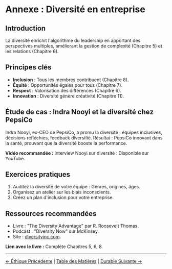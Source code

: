 # Annexe : Diversité en entreprise

## Introduction
La diversité enrichit l'algorithme du leadership en apportant des perspectives multiples, améliorant la gestion de complexité (Chapitre 5) et les relations (Chapitre 6).

## Principes clés
- **Inclusion** : Tous les membres contribuent (Chapitre 8).
- **Équité** : Opportunités égales pour tous (Chapitre 7).
- **Respect** : Valorisation des différences (Chapitre 6).
- **Innovation** : Diversité génère créativité (Chapitre 11).

## Étude de cas : Indra Nooyi et la diversité chez PepsiCo
Indra Nooyi, ex-CEO de PepsiCo, a promu la diversité : équipes inclusives, décisions réfléchies, feedback diversifié. Résultat : PepsiCo innovant dans la santé, prouvant que la diversité booste la performance.

**Vidéo recommandée :** Interview Nooyi sur diversité : Disponible sur YouTube.

## Exercices pratiques
1. Auditez la diversité de votre équipe : Genres, origines, âges.
2. Organisez un atelier sur les biais inconscients.
3. Créez un plan d'inclusion pour votre entreprise.

## Ressources recommandées
- Livre : "The Diversity Advantage" par R. Roosevelt Thomas.
- Podcast : "Diversity Now" sur McKinsey.
- Site : [diversityinc.com](https://www.diversityinc.com).

**Lien avec le livre :** Complète Chapitres 5, 6, 8.

---

[← Éthique Précédente](annexe_leadership_ethique.md) | [Table des Matières](SUMMARY.md) | [Durable Suivante →](annexe_leadership_durable.md)
